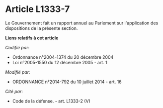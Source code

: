 # Article L1333-7

Le Gouvernement fait un rapport annuel au Parlement sur l'application des dispositions  de la présente section.

**Liens relatifs à cet article**

_Codifié par_:

  - Ordonnance n°2004-1374 du 20 décembre 2004
  - Loi n°2005-1550 du 12 décembre 2005 - art. 1

_Modifié par_:

  - ORDONNANCE n°2014-792 du 10 juillet 2014 - art. 16

_Cité par_:

  - Code de la défense. - art. L1333-2 (V)

